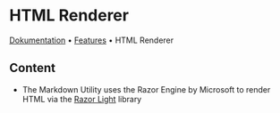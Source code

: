 # HTML Renderer

[Dokumentation](../../README.md) • [Features](../README.md) • HTML Renderer

## Content

- The Markdown Utility uses the Razor Engine by Microsoft to render HTML via the [Razor Light](https://github.com/toddams/RazorLight) library